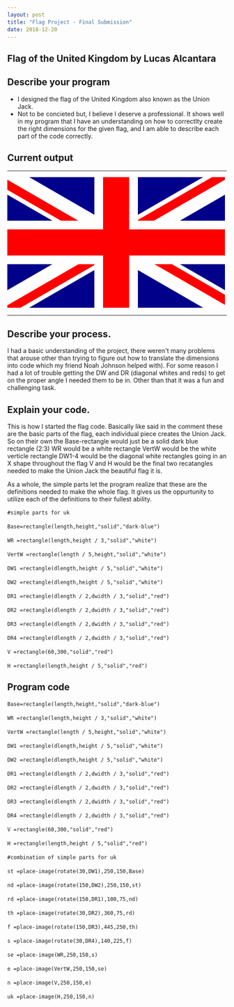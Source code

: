 ```yaml
---
layout: post
title: "Flag Project - Final Submission"
date: 2018-12-20
---
```


## Flag of the United Kingdom by Lucas Alcantara

## Describe your program

-   I designed the flag of the United Kingdom also known as the Union Jack. 
-   Not to be concieted but, I believe I deserve a professional. It shows well in my program that I have an understanding on how to correctlty create the right dimensions for the given flag, and I am able to describe each part of the code correctly. 



## Current output


* * *
![fleg](/images/fleg.png) 
* * *

## Describe your process.


I had a basic understanding of the project, there weren't many problems that arouse other than trying to figure out how to translate the dimensions into code which my friend Noah Johnson helped with). For some reason I had a lot of trouble getting the DW and DR (diagonal whites and reds) to get on the proper angle I needed them to be in. Other than that it was a fun and challenging task.



## Explain your code.

This is how I started the flag code. Basically like said in the comment these are the basic parts of the flag, each individual piece creates the Union Jack. So on their own the Base-rectangle would just be a solid dark blue rectangle (2:3)
WR would be a white rectangle 
VertW would be the white verticle rectangle
DW1-4 would be the diagonal white rectangles going in an X shape throughout the flag
V and H would be the final two recatangles needed to make the Union Jack the beautiful flag it is.

As a whole, the simple parts let the program realize that these are the definitions needed to make the whole flag.
It gives us the oppurtunity to utilize each of the definitions to their fullest ability.


```
#simple parts for uk

Base=rectangle(length,height,"solid","dark-blue")

WR =rectangle(length,height / 3,"solid","white")

VertW =rectangle(length / 5,height,"solid","white")

DW1 =rectangle(dlength,height / 5,"solid","white")

DW2 =rectangle(dlength,height / 5,"solid","white")

DR1 =rectangle(dlength / 2,dwidth / 3,"solid","red")

DR2 =rectangle(dlength / 2,dwidth / 3,"solid","red")

DR3 =rectangle(dlength / 2,dwidth / 3,"solid","red")

DR4 =rectangle(dlength / 2,dwidth / 3,"solid","red")

V =rectangle(60,300,"solid","red")

H =rectangle(length,height / 5,"solid","red")
```



## Program code

```
Base=rectangle(length,height,"solid","dark-blue")

WR =rectangle(length,height / 3,"solid","white")

VertW =rectangle(length / 5,height,"solid","white")

DW1 =rectangle(dlength,height / 5,"solid","white")

DW2 =rectangle(dlength,height / 5,"solid","white")

DR1 =rectangle(dlength / 2,dwidth / 3,"solid","red")

DR2 =rectangle(dlength / 2,dwidth / 3,"solid","red")

DR3 =rectangle(dlength / 2,dwidth / 3,"solid","red")

DR4 =rectangle(dlength / 2,dwidth / 3,"solid","red")

V =rectangle(60,300,"solid","red")

H =rectangle(length,height / 5,"solid","red")

#combination of simple parts for uk

st =place-image(rotate(30,DW1),250,150,Base)

nd =place-image(rotate(150,DW2),250,150,st)

rd =place-image(rotate(150,DR1),100,75,nd)

th =place-image(rotate(30,DR2),360,75,rd)

f =place-image(rotate(150,DR3),445,250,th)

s =place-image(rotate(30,DR4),140,225,f)

se =place-image(WR,250,150,s)

e =place-image(VertW,250,150,se)

n =place-image(V,250,150,e)

uk =place-image(H,250,150,n)

```

